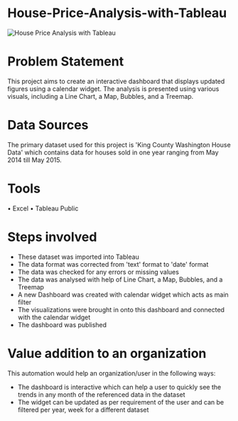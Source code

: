 # House-Price-Analysis-with-Tableau


![House Price Analysis with Tableau](https://github.com/Mona-Bhagat/House-Price-Analysis-with-Tableau/assets/148805047/085a79ec-b611-4cc9-8c86-f56d95b4f3f6)


# Problem Statement
This project aims to create an interactive dashboard that displays updated figures using a calendar widget. The analysis is presented using various visuals, including a Line Chart, a Map, Bubbles, and a Treemap.

# Data Sources
The primary dataset used for this project is 'King County Washington House Data' which contains data for houses sold in one year ranging from May 2014 till May 2015. 


# Tools

  • Excel
  • Tableau Public
 
    
# Steps involved

* These dataset was imported into Tableau
* The data format was corrected from 'text' format to 'date' format 
* The data was checked for any errors or missing values
* The data was analysed with help of Line Chart, a Map, Bubbles, and a Treemap
* A new Dashboard was created with calendar widget which acts as main filter
* The visualizations were brought in onto this dashboard and connected with the calendar widget
* The dashboard was published 


# Value addition to an organization
This automation would help an organization/user in the following ways:
* The dashboard is interactive which can help a user to quickly see the trends in any month of the referenced data in the dataset 
* The widget can be updated as per requirement of the user and can be filtered per year, week for a different dataset 

